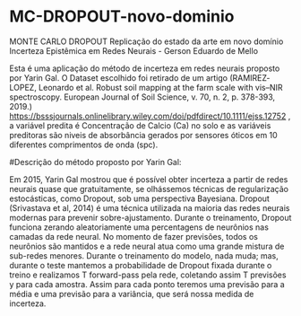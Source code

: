 # MC-DROPOUT-novo-dominio
MONTE CARLO DROPOUT
Replicação do estado da arte em novo domínio
Incerteza Epistêmica em Redes Neurais - Gerson Eduardo de Mello

Esta é uma aplicação do método de incerteza em redes neurais proposto por Yarin Gal. O Dataset escolhido foi retirado de um artigo (RAMIREZ‐LOPEZ, Leonardo et al. Robust soil mapping at the farm scale with vis–NIR spectroscopy. European Journal of Soil Science, v. 70, n. 2, p. 378-393, 2019.) https://bsssjournals.onlinelibrary.wiley.com/doi/pdfdirect/10.1111/ejss.12752 , a variável predita é Concentração de Calcio (Ca) no solo e as variáveis preditoras são niveis de absorbância gerados por sensores óticos em 10 diferentes comprimentos de onda (spc).

#Descrição do método proposto por Yarin Gal:

Em 2015, Yarin Gal mostrou que é possível obter incerteza a partir de redes neurais quase que gratuitamente, se olhássemos técnicas de regularização estocásticas, como Dropout, sob uma perspectiva Bayesiana. Dropout (Srivastava et al, ‎2014) é uma técnica utilizada na maioria das redes neurais modernas para prevenir sobre-ajustamento. Durante o treinamento, Dropout funciona zerando aleatoriamente uma percentagens de neurônios nas camadas da rede neural. No momento de fazer previsões, todos os neurônios são mantidos e a rede neural atua como uma grande mistura de sub-redes menores. Durante o treinamento do modelo, nada muda; mas, durante o teste mantemos a probabilidade de Dropout fixada durante o treino e realizamos T forward-pass pela rede, coletando assim T previsões y para cada amostra. Assim para cada ponto teremos uma previsão para a média e uma previsão para a variância, que será nossa medida de incerteza.
